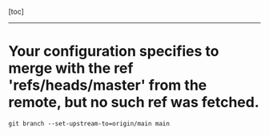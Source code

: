 [toc]

---

#  Your configuration specifies to merge with the ref 'refs/heads/master' from the remote, but no such ref was fetched. 

```shell
git branch --set-upstream-to=origin/main main
```

